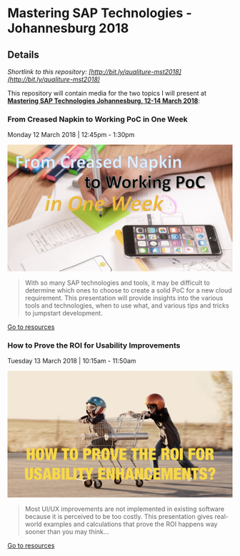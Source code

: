 # Mastering SAP Technologies - Johannesburg 2018

## Details

*Shortlink to this repository: [http://bit.ly/qualiture-mst2018](http://bit.ly/qualiture-mst2018)*

This repository will contain media for the two topics I will present at **[Mastering SAP Technologies Johannesburg, 12-14 March 2018](http://www.masteringsapconference.com/tech/sa/)**:

### From Creased Napkin to Working PoC in One Week

Monday 12 March 2018 | 12:45pm - 1:30pm

![](./poc/poc.png)

> With so many SAP technologies and tools, it may be difficult to determine which ones to choose to create a solid PoC for a new cloud requirement. This presentation will provide insights into the various tools and technologies, when to use what, and various tips and tricks to jumpstart development.

[Go to resources](poc/)

### How to Prove the ROI for Usability Improvements

Tuesday 13 March 2018 | 10:15am - 11:50am

![](./roi/roi.png)

> Most UI/UX improvements are not implemented in existing software because it is perceived to be too costly. This presentation gives real-world examples and calculations that prove the ROI happens way sooner than you may think...

[Go to resources](roi/)
